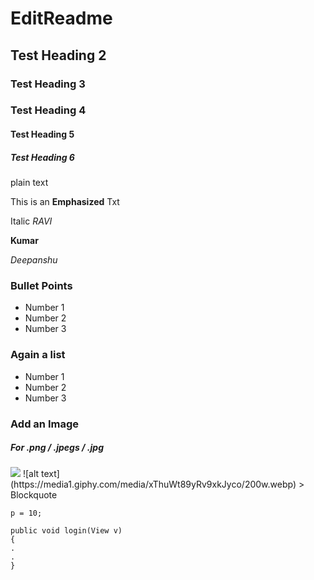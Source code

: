 # EditReadme

## Test Heading 2

### Test Heading 3

### Test Heading 4

#### Test Heading 5

##### Test Heading 6

plain text


This is an **Emphasized** Txt

Italic _RAVI_

 __Kumar__

*Deepanshu*

### Bullet Points

* Number 1
* Number 2
* Number 3

### Again a list 

- Number 1 
- Number 2
- Number 3

### Add an Image
##### For .png / .jpegs / .jpg

<img src="https://encrypted-tbn0.gstatic.com/images?q=tbn:ANd9GcT0RbqrTCs5fA20_rspHGQrAKcgw4J4Llhu0B9QVjJlqBgZEewV2Q">
![alt text](https://media1.giphy.com/media/xThuWt89yRv9xkJyco/200w.webp)
> Blockquote

`p = 10;`

```
public void login(View v)
{
.
.
}



